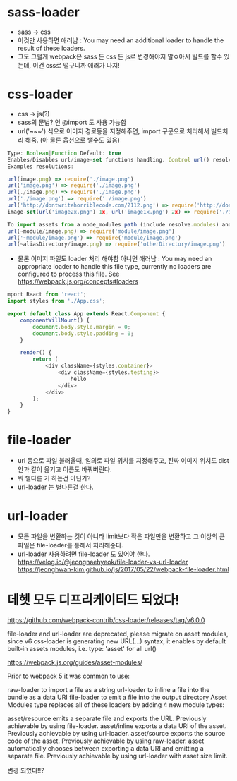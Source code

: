 # sass-loader
- sass -> css
- 이것만 사용하면 애러남 : You may need an additional loader to handle the result of these loaders.
- 그도 그럴게 webpack은 sass 든 css 든 js로 변경해야지 말ㅇ아서 빌드를 할수 있는데, 이건 css로 떨구니까 애러가 나지!
# css-loader
- css -> js(?)
- sass의 문법? 인 @import 도 사용 가능함
- url('~~~') 식으로 이미지 경로등을 지정해주면, import 구문으로 처리해서 빌드처리 해줌. (아 물론 옵션으로 밸수도 있음)
```js
Type: Boolean|Function Default: true
Enables/Disables url/image-set functions handling. Control url() resolving. Absolute URLs are not resolving.
Examples resolutions:

url(image.png) => require('./image.png')
url('image.png') => require('./image.png')
url(./image.png) => require('./image.png')
url('./image.png') => require('./image.png')
url('http://dontwritehorriblecode.com/2112.png') => require('http://dontwritehorriblecode.com/2112.png')
image-set(url('image2x.png') 1x, url('image1x.png') 2x) => require('./image1x.png') and require('./image2x.png')

To import assets from a node_modules path (include resolve.modules) and for alias, prefix it with a ~:
url(~module/image.png) => require('module/image.png')
url('~module/image.png') => require('module/image.png')
url(~aliasDirectory/image.png) => require('otherDirectory/image.png')

```

- 물론 이미지 파일도 loader 처리 해야함 아니면 애러남 : You may need an appropriate loader to handle this file type, currently no loaders are configured to process this file. See https://webpack.js.org/concepts#loaders
```js
mport React from 'react';
import styles from './App.css';

export default class App extends React.Component {
    componentWillMount() {
        document.body.style.margin = 0;
        document.body.style.padding = 0;
    }

    render() {
        return (
            <div className={styles.container}>
                <div className={styles.testing}>
                    hello
                </div>
            </div>
        );
    }
}

```

# file-loader
- url 등으로 파일 불러올때, 임의로 파일 위치를 지정해주고, 진짜 이미지 위치도 dist 안과 같이 옮기고 이름도 바꿔버린다. 
- 뭐 별다른 거 하는건 아닌가?
- url-loader 는 별다른걸 한다. 

# url-loader
- 모든 파일을 변환하는 것이 아니라 limit보다 작은 파일만을 변환하고 그 이상의 큰 파일은 file-loader를 통해서 처리해준다.
- url-loader 사용하려면 file-loader 도 있어야 한다.
  https://velog.io/@jeongnaehyeok/file-loader-vs-url-loader
  https://jeonghwan-kim.github.io/js/2017/05/22/webpack-file-loader.html

# 데헷 모두 디프리케이티드 되었다!
https://github.com/webpack-contrib/css-loader/releases/tag/v6.0.0

file-loader and url-loader are deprecated, please migrate on asset modules, since v6 css-loader is generating new URL(...) syntax, it enables by default built-in assets modules, i.e. type: 'asset' for all url()

https://webpack.js.org/guides/asset-modules/

Prior to webpack 5 it was common to use:

raw-loader to import a file as a string
url-loader to inline a file into the bundle as a data URI
file-loader to emit a file into the output directory
Asset Modules type replaces all of these loaders by adding 4 new module types:

asset/resource emits a separate file and exports the URL. Previously achievable by using file-loader.
asset/inline exports a data URI of the asset. Previously achievable by using url-loader.
asset/source exports the source code of the asset. Previously achievable by using raw-loader.
asset automatically chooses between exporting a data URI and emitting a separate file. Previously achievable by using url-loader with asset size limit.


변경 되었다!!?
